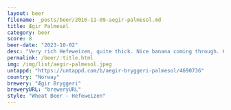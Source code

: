 ```yaml
---
layout: beer
filename: _posts/beer/2016-11-09-aegir-palmesol.md
title: Ægir Palmesøl
category: beer
score: 8
beer-date: "2023-10-02"
desc: "Very rich Hefeweizen, quite thick. Nice banana coming through. Happiness in a glass"
permalink: /beer/:title.html
img: /img/list/aegir-palmesol.jpeg
untappd: "https://untappd.com/b/aegir-bryggeri-palmesol/4690736"
country: "Norway"
brewery: "Ægir Bryggeri"
breweryURL: "breweryURL"
style: "Wheat Beer - Hefeweizen"
---
```

